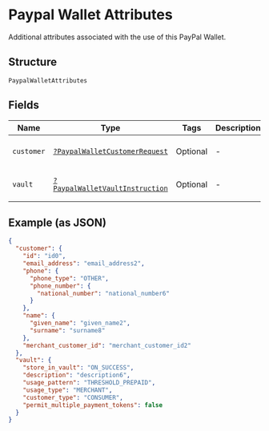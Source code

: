 
# Paypal Wallet Attributes

Additional attributes associated with the use of this PayPal Wallet.

## Structure

`PaypalWalletAttributes`

## Fields

| Name | Type | Tags | Description | Getter | Setter |
|  --- | --- | --- | --- | --- | --- |
| `customer` | [`?PaypalWalletCustomerRequest`](../../doc/models/paypal-wallet-customer-request.md) | Optional | - | getCustomer(): ?PaypalWalletCustomerRequest | setCustomer(?PaypalWalletCustomerRequest customer): void |
| `vault` | [`?PaypalWalletVaultInstruction`](../../doc/models/paypal-wallet-vault-instruction.md) | Optional | - | getVault(): ?PaypalWalletVaultInstruction | setVault(?PaypalWalletVaultInstruction vault): void |

## Example (as JSON)

```json
{
  "customer": {
    "id": "id0",
    "email_address": "email_address2",
    "phone": {
      "phone_type": "OTHER",
      "phone_number": {
        "national_number": "national_number6"
      }
    },
    "name": {
      "given_name": "given_name2",
      "surname": "surname8"
    },
    "merchant_customer_id": "merchant_customer_id2"
  },
  "vault": {
    "store_in_vault": "ON_SUCCESS",
    "description": "description6",
    "usage_pattern": "THRESHOLD_PREPAID",
    "usage_type": "MERCHANT",
    "customer_type": "CONSUMER",
    "permit_multiple_payment_tokens": false
  }
}
```


